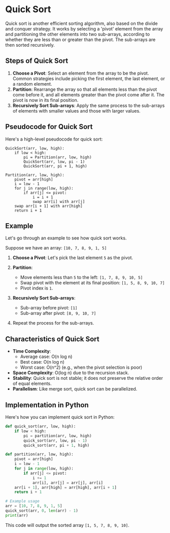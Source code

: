 # Quick Sort

Quick sort is another efficient sorting algorithm, also based on the divide and conquer strategy. It works by selecting a 'pivot' element from the array and partitioning the other elements into two sub-arrays, according to whether they are less than or greater than the pivot. The sub-arrays are then sorted recursively.

## Steps of Quick Sort

1. **Choose a Pivot**: Select an element from the array to be the pivot. Common strategies include picking the first element, the last element, or a random element.
2. **Partition**: Rearrange the array so that all elements less than the pivot come before it, and all elements greater than the pivot come after it. The pivot is now in its final position.
3. **Recursively Sort Sub-arrays**: Apply the same process to the sub-arrays of elements with smaller values and those with larger values.

## Pseudocode for Quick Sort

Here's a high-level pseudocode for quick sort:

```
QuickSort(arr, low, high):
    if low < high:
        pi = Partition(arr, low, high)
        QuickSort(arr, low, pi - 1)
        QuickSort(arr, pi + 1, high)

Partition(arr, low, high):
    pivot = arr[high]
    i = low - 1
    for j in range(low, high):
        if arr[j] <= pivot:
            i = i + 1
            swap arr[i] with arr[j]
    swap arr[i + 1] with arr[high]
    return i + 1
```

## Example

Let's go through an example to see how quick sort works.

Suppose we have an array: `[10, 7, 8, 9, 1, 5]`

1. **Choose a Pivot**: Let's pick the last element `5` as the pivot.
2. **Partition**:
   - Move elements less than `5` to the left: `[1, 7, 8, 9, 10, 5]`
   - Swap pivot with the element at its final position: `[1, 5, 8, 9, 10, 7]`
   - Pivot index is `1`.

3. **Recursively Sort Sub-arrays**:
   - Sub-array before pivot: `[1]`
   - Sub-array after pivot: `[8, 9, 10, 7]`

4. Repeat the process for the sub-arrays.

## Characteristics of Quick Sort

- **Time Complexity**:
  - Average case: O(n log n)
  - Best case: O(n log n)
  - Worst case: O(n^2) (e.g., when the pivot selection is poor)
- **Space Complexity**: O(log n) due to the recursion stack.
- **Stability**: Quick sort is not stable; it does not preserve the relative order of equal elements.
- **Parallelism**: Like merge sort, quick sort can be parallelized.

## Implementation in Python

Here's how you can implement quick sort in Python:

```python
def quick_sort(arr, low, high):
    if low < high:
        pi = partition(arr, low, high)
        quick_sort(arr, low, pi - 1)
        quick_sort(arr, pi + 1, high)

def partition(arr, low, high):
    pivot = arr[high]
    i = low - 1
    for j in range(low, high):
        if arr[j] <= pivot:
            i += 1
            arr[i], arr[j] = arr[j], arr[i]
    arr[i + 1], arr[high] = arr[high], arr[i + 1]
    return i + 1

# Example usage
arr = [10, 7, 8, 9, 1, 5]
quick_sort(arr, 0, len(arr) - 1)
print(arr)
```

This code will output the sorted array `[1, 5, 7, 8, 9, 10]`.
